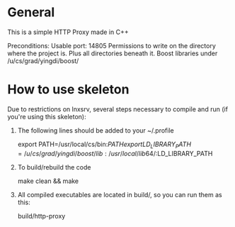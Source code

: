 General
=======

This is a simple HTTP Proxy made in C++

Preconditions:
Usable port: 14805
Permissions to write on the directory where the project is. Plus all directories beneath it.
Boost libraries under /u/cs/grad/yingdi/boost/ 

How to use skeleton
===================

Due to restrictions on lnxsrv, several steps necessary to compile and run (if you're using this skeleton):

1. The following lines should be added to your ~/.profile

    export PATH=/usr/local/cs/bin:$PATH
    export LD_LIBRARY_PATH=/u/cs/grad/yingdi/boost/lib:/usr/local/lib64/:$LD_LIBRARY_PATH


2. To build/rebuild the code

    make clean && make

3. All compiled executables are located in build/, so you can run them as this:

    build/http-proxy

